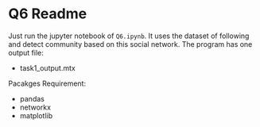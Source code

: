 # Q6 Readme

Just run the jupyter notebook of `Q6.ipynb`. It uses the dataset of following and detect community based on this social network. The program has one output file:

* task1_output.mtx

Pacakges Requirement:

* pandas
* networkx
* matplotlib